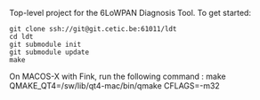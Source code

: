 Top-level project for the 6LoWPAN Diagnosis Tool.
To get started:

    git clone ssh://git@git.cetic.be:61011/ldt
    cd ldt
    git submodule init
    git submodule update
    make

On MACOS-X with Fink, run the following command :
    make QMAKE_QT4=/sw/lib/qt4-mac/bin/qmake CFLAGS=-m32

